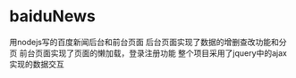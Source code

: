 # baiduNews
用nodejs写的百度新闻后台和前台页面
后台页面实现了数据的增删查改功能和分页
前台页面实现了页面的懒加载，登录注册功能
整个项目采用了jquery中的ajax实现的数据交互
